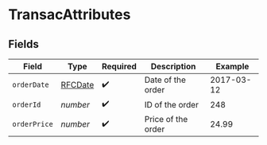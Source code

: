 # TransacAttributes


## Fields

| Field                             | Type                              | Required                          | Description                       | Example                           |
| --------------------------------- | --------------------------------- | --------------------------------- | --------------------------------- | --------------------------------- |
| `orderDate`                       | [RFCDate](../../types/rfcdate.md) | :heavy_check_mark:                | Date of the order                 | 2017-03-12                        |
| `orderId`                         | *number*                          | :heavy_check_mark:                | ID of the order                   | 248                               |
| `orderPrice`                      | *number*                          | :heavy_check_mark:                | Price of the order                | 24.99                             |